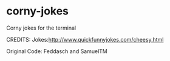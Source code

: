# corny-jokes
Corny jokes for the terminal

CREDITS:
Jokes:http://www.quickfunnyjokes.com/cheesy.html

Original Code: Feddasch and SamuelTM



